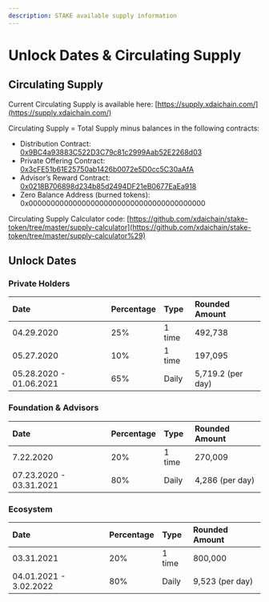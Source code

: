 ```yaml
---
description: STAKE available supply information
---
```


# Unlock Dates & Circulating Supply

## Circulating Supply

Current Circulating Supply is available here: [https://supply.xdaichain.com/](https://supply.xdaichain.com/)

Circulating Supply = Total Supply minus balances in the following contracts:

* Distribution Contract: [0x9BC4a93883C522D3C79c81c2999Aab52E2268d03](https://etherscan.io/address/0x9bc4a93883c522d3c79c81c2999aab52e2268d03)
* Private Offering Contract: [0x3cFE51b61E25750ab1426b0072e5D0cc5C30aAfA](https://etherscan.io/address/0x3cFE51b61E25750ab1426b0072e5D0cc5C30aAfA)
* Advisor’s Reward Contract: [0x0218B706898d234b85d2494DF21eB0677EaEa918](https://etherscan.io/address/0x0218b706898d234b85d2494df21eb0677eaea918)
* Zero Balance Address \(burned tokens\): 0x0000000000000000000000000000000000000000

Circulating Supply Calculator code: [https://github.com/xdaichain/stake-token/tree/master/supply-calculator](https://github.com/xdaichain/stake-token/tree/master/supply-calculator%29) 

## Unlock Dates

### Private Holders

| Date | Percentage | Type | Rounded Amount |
| :--- | :--- | :--- | :--- |
| 04.29.2020 | 25%  | 1 time | 492,738 |
| 05.27.2020 | 10% | 1 time | 197,095 |
| 05.28.2020 - 01.06.2021 | 65%  | Daily | 5,719.2 \(per day\) |

### Foundation & Advisors

| Date | Percentage | Type | Rounded Amount |
| :--- | :--- | :--- | :--- |
| 7.22.2020 | 20% | 1 time | 270,009 |
| 07.23.2020 - 03.31.2021 | 80% | Daily | 4,286 \(per day\) |

### Ecosystem

| Date | Percentage | Type | Rounded Amount |
| :--- | :--- | :--- | :--- |
| 03.31.2021 | 20% | 1 time | 800,000 |
| 04.01.2021 - 3.02.2022 | 80% | Daily | 9,523 \(per day\) |



